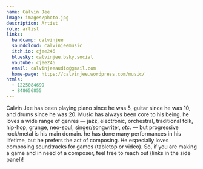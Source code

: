 ```yaml
---
name: Calvin Jee
image: images/photo.jpg
description: Artist
role: artist
links:
  bandcamp: calvinjee
  soundcloud: calvinjeemusic
  itch.io: cjee246
  bluesky: calvinjee.bsky.social
  youtube: cjee246
  email: calvinjeeaudio@gmail.com
  home-page: https://calvinjee.wordpress.com/music/
htmls:
  - 1225084699
  - 848656855
---
```


Calvin Jee has been playing piano since he was 5, guitar since he was 10, and drums since he was 20. Music has always been core to his being. he loves a wide range of genres — jazz, electronic, orchestral, traditional folk, hip-hop, grunge, neo-soul, singer/songwriter, _etc_. — but progressive rock/metal is his main domain. he has done many performances in his lifetime, but he prefers the act of composing. He especially loves composing soundtracks for games (tabletop or video). So, if you are making a game and in need of a composer, feel free to reach out (links in the side panel)!